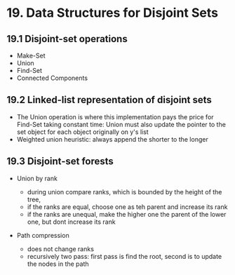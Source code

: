 # 19. Data Structures for Disjoint Sets

## 19.1 Disjoint-set operations

-   Make-Set
-   Union
-   Find-Set
-   Connected Components

## 19.2 Linked-list representation of disjoint sets

-   The Union operation is where this implementation pays the price for Find-Set taking constant time: Union must also update the pointer to the set object for each object originally on y's list
-   Weighted union heuristic: always append the shorter to the longer

## 19.3 Disjoint-set forests

-   Union by rank
    -   during union compare ranks, which is bounded by the height of the tree,
    -   if the ranks are equal, choose one as teh parent and increase its rank
    -   if the ranks are unequal, make the higher one the parent of the lower one, but dont increase its rank

-   Path compression
    -   does not change ranks
    -   recursively two pass: first pass is find the root, second is to update the nodes in the path
